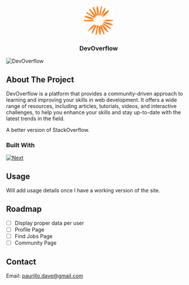<!-- PROJECT LOGO -->
<br />
<div align="center">
  <img src="public/images/site-logo.svg" alt="Logo" width="80" height="80">
  <h3 align="center">DevOverflow</h3>
</div>

![DevOverflow][product-screenshot]

<!-- ABOUT THE PROJECT -->

## About The Project

DevOverflow is a platform that provides a community-driven approach to learning and improving your skills in web development. It offers a wide range of resources, including articles, tutorials, videos, and interactive challenges, to help you enhance your skills and stay up-to-date with the latest trends in the field.

A better version of StackOverflow.

### Built With

[![Next][Next.js]][Next-url]

<!-- USAGE EXAMPLES -->

## Usage

Will add usage details once I have a working version of the site.

<!-- ROADMAP -->

## Roadmap

- [ ] Display proper data per user
- [ ] Profile Page
- [ ] Find Jobs Page
- [ ] Community Page

<!-- CONTACT -->

## Contact

Email: paurillo.dave@gmail.com

[product-screenshot]: https://github.com/user-attachments/assets/4de8d031-0cf5-496d-9883-5c470d93c01c
[Next.js]: https://img.shields.io/badge/next.js-000000?style=for-the-badge&logo=nextdotjs&logoColor=white
[Next-url]: https://nextjs.org/
